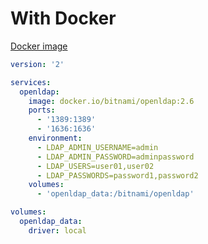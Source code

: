 # With Docker

[Docker image](https://hub.docker.com/r/bitnami/openldap)

```yaml
version: '2'

services:
  openldap:
    image: docker.io/bitnami/openldap:2.6
    ports:
      - '1389:1389'
      - '1636:1636'
    environment:
      - LDAP_ADMIN_USERNAME=admin
      - LDAP_ADMIN_PASSWORD=adminpassword
      - LDAP_USERS=user01,user02
      - LDAP_PASSWORDS=password1,password2
    volumes:
      - 'openldap_data:/bitnami/openldap'

volumes:
  openldap_data:
    driver: local
```
